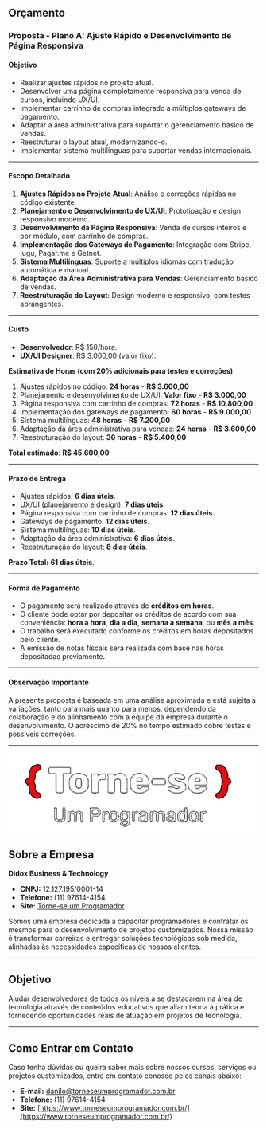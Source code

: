 
## Orçamento

### Proposta - Plano A: Ajuste Rápido e Desenvolvimento de Página Responsiva

#### Objetivo
- Realizar ajustes rápidos no projeto atual.
- Desenvolver uma página completamente responsiva para venda de cursos, incluindo UX/UI.
- Implementar carrinho de compras integrado a múltiplos gateways de pagamento.
- Adaptar a área administrativa para suportar o gerenciamento básico de vendas.
- Reestruturar o layout atual, modernizando-o.
- Implementar sistema multilínguas para suportar vendas internacionais.

---

#### Escopo Detalhado

1. **Ajustes Rápidos no Projeto Atual**: Análise e correções rápidas no código existente.
2. **Planejamento e Desenvolvimento de UX/UI**: Prototipação e design responsivo moderno.
3. **Desenvolvimento da Página Responsiva**: Venda de cursos inteiros e por módulo, com carrinho de compras.
4. **Implementação dos Gateways de Pagamento**: Integração com Stripe, Iugu, Pagar.me e Getnet.
5. **Sistema Multilínguas**: Suporte a múltiplos idiomas com tradução automática e manual.
6. **Adaptação da Área Administrativa para Vendas**: Gerenciamento básico de vendas.
7. **Reestruturação do Layout**: Design moderno e responsivo, com testes abrangentes.

---

#### Custo
- **Desenvolvedor**: R$ 150/hora.
- **UX/UI Designer**: R$ 3.000,00 (valor fixo).

**Estimativa de Horas (com 20% adicionais para testes e correções)**

1. Ajustes rápidos no código: **24 horas** - **R$ 3.600,00**
2. Planejamento e desenvolvimento de UX/UI: **Valor fixo** - **R$ 3.000,00**
3. Página responsiva com carrinho de compras: **72 horas** - **R$ 10.800,00**
4. Implementação dos gateways de pagamento: **60 horas** - **R$ 9.000,00**
5. Sistema multilínguas: **48 horas** - **R$ 7.200,00**
6. Adaptação da área administrativa para vendas: **24 horas** - **R$ 3.600,00**
7. Reestruturação do layout: **36 horas** - **R$ 5.400,00**

**Total estimado**: **R$ 45.600,00**

---

#### Prazo de Entrega
- Ajustes rápidos: **6 dias úteis**.
- UX/UI (planejamento e design): **7 dias úteis**.
- Página responsiva com carrinho de compras: **12 dias úteis**.
- Gateways de pagamento: **12 dias úteis**.
- Sistema multilínguas: **10 dias úteis**.
- Adaptação da área administrativa: **6 dias úteis**.
- Reestruturação do layout: **8 dias úteis**.

**Prazo Total:** **61 dias úteis**.

---

#### Forma de Pagamento
- O pagamento será realizado através de **créditos em horas**.
- O cliente pode optar por depositar os créditos de acordo com sua conveniência: **hora a hora**, **dia a dia**, **semana a semana**, ou **mês a mês**.
- O trabalho será executado conforme os créditos em horas depositados pelo cliente.
- A emissão de notas fiscais será realizada com base nas horas depositadas previamente.

---

#### Observação Importante
A presente proposta é baseada em uma análise aproximada e está sujeita a variações, tanto para mais quanto para menos, dependendo da colaboração e do alinhamento com a equipe da empresa durante o desenvolvimento. O acréscimo de 20% no tempo estimado cobre testes e possíveis correções.

---

![Logo](./logo-preto-tornese-transparente.png)

## Sobre a Empresa

**Didox Business & Technology**

- **CNPJ:** 12.127.195/0001-14
- **Telefone:** (11) 97614-4154
- **Site:** [Torne-se um Programador](https://www.torneseumprogramador.com.br/)

Somos uma empresa dedicada a capacitar programadores e contratar os mesmos para o desenvolvimento de projetos customizados. Nossa missão é transformar carreiras e entregar soluções tecnológicas sob medida, alinhadas às necessidades específicas de nossos clientes.

---

## Objetivo

Ajudar desenvolvedores de todos os níveis a se destacarem na área de tecnologia através de conteúdos educativos que aliam teoria à prática e fornecendo oportunidades reais de atuação em projetos de tecnologia.

---

## Como Entrar em Contato

Caso tenha dúvidas ou queira saber mais sobre nossos cursos, serviços ou projetos customizados, entre em contato conosco pelos canais abaixo:

- **E-mail:** danilo@torneseumprogramador.com.br
- **Telefone:** (11) 97614-4154
- **Site:** [https://www.torneseumprogramador.com.br/](https://www.torneseumprogramador.com.br/)

